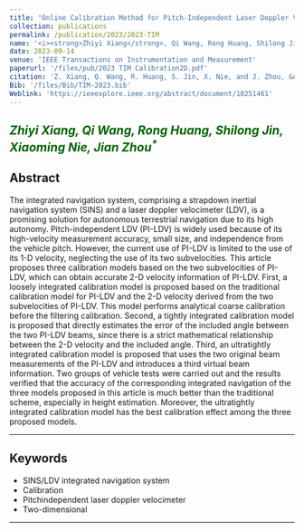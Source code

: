 ```yaml
---
title: "Online Calibration Method for Pitch-Independent Laser Doppler Velocimeter Based on Improved Integrated Navigation Model"
collection: publications
permalink: /publication/2023/2023-TIM
name: '<i><strong>Zhiyi Xiang</strong>, Qi Wang, Rong Huang, Shilong Jin, Xiaoming Nie, Jian Zhou<sup>*</sup></i>'
date: 2023-09-14
venue: 'IEEE Transactions on Instrumentation and Measurement'
paperurl: '/files/pub/2023 TIM Calibration2D.pdf'
citation: 'Z. Xiang, Q. Wang, R. Huang, S. Jin, X. Nie, and J. Zhou, &quot;Online Calibration Method for Pitch-Independent Laser Doppler Velocimeter Based on Improved Integrated Navigation Model,&quot; <i>IEEE. Trans. Instrum. Mea</i>, vol. 72, p. 1-13, Sep. 2023.'
Bib: '/files/Bib/TIM-2023.bib'
Weblink: 'https://ieeexplore.ieee.org/abstract/document/10251461'
---
```


<font color="#006400"><i><strong>Zhiyi Xiang</strong>, Qi Wang, Rong Huang, Shilong Jin, Xiaoming Nie, Jian Zhou<sup>*</sup></i></font>
------

**Abstract**
------
The integrated navigation system, comprising a strapdown inertial navigation system (SINS) and a laser doppler velocimeter (LDV), is a promising solution for autonomous terrestrial navigation due to its high autonomy. Pitch-independent LDV (PI-LDV) is widely used because of its high-velocity measurement accuracy, small size, and independence from the vehicle pitch. However, the current use of PI-LDV is limited to the use of its 1-D velocity, neglecting the use of its two subvelocities. This article proposes three calibration models based on the two subvelocities of PI-LDV, which can obtain accurate 2-D velocity information of PI-LDV. First, a loosely integrated calibration model is proposed based on the traditional calibration model for PI-LDV and the 2-D velocity derived from the two subvelocities of PI-LDV. This model performs analytical coarse calibration before the filtering calibration. Second, a tightly integrated calibration model is proposed that directly estimates the error of the included angle between the two PI-LDV beams, since there is a strict mathematical relationship between the 2-D velocity and the included angle. Third, an ultratightly integrated calibration model is proposed that uses the two original beam measurements of the PI-LDV and introduces a third virtual beam information. Two groups of vehicle tests were carried out and the results verified that the accuracy of the corresponding integrated navigation of the three models proposed in this article is much better than the traditional scheme, especially in height estimation. Moreover, the ultratightly integrated calibration model has the best calibration effect among the three proposed models.

------

**Keywords**
------
- SINS/LDV integrated navigation system
- Calibration
- Pitchindependent laser doppler velocimeter
- Two-dimensional

------